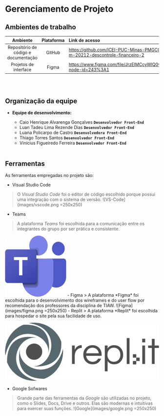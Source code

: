 # Gerenciamento de Projeto
## Ambientes de trabalho
|Ambiente|Plataforma|Link de acesso|
|:--------:|:----------:|:--------------|
|Repositório de código e documentação|GitHub|https://github.com/ICEI-PUC-Minas-PMGCC-TI/tiaw-pmg-cc-m-20212-descontrole-financeiro-2
|Projetos de interface|Figma|https://www.figma.com/file/JrzEIMCcyWlQ0vveJPtSdR/Wireframe?node-id=243%3A1

<br></br>

## Organização da equipe
* **Equipe de desenvolvimento:**

  * Caio Henrique Alvarenga Gonçalves **`Desenvolvedor Front-End`**
  * Luan Tadeu Lima Rezende Dias **`Desenvolvedor Front-End`**
  * Luana Policarpo de Castro **`Desenvolvedora Front-End`**
  * Thiago Torres Santos **`Desenvolvedor Front-End`**
  * Vinícius Figueiredo Ferreira **`Desenvolvedor Front-End`**
<br></br>

## Ferramentas

As ferramentas empregadas no projeto são:

- Visual Studio Code
> O *Visual Studio Code* foi o editor de código escolhido porque possui uma integração com o
sistema de versão.
![VS-Code](images/vscode.png =250x250)
- Teams
> A plataforma *Teams* foi escolhida para a comunicação entre os integrantes do grupo por ser prática e consistente.
<img src="images/teams.png" width="200" height="200">
- Figma
> A plataforma *Figma* foi escolhida para o desenvolvimento dos wireframes e do user flow por recomendação dos professores da disciplina de TIAW.
![Figma](images/figma.png =250x250)
- Replit
> A plataforma *Replit* foi escolhida para hospedar o site pela sua facilidade de uso.

![Replit](images/replit.png)
- Google Sofwares
> Grande parte das ferramentas da *Google* são utilizadas no projeto, como o Slides, Docs, Drive e outros. Elas são modernas e intuitivas para exercer suas funções.
![Google](images/google.png =250x250)
